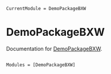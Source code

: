 ```@meta
CurrentModule = DemoPackageBXW
```

# DemoPackageBXW

Documentation for [DemoPackageBXW](https://github.com/Animadversio/DemoPackageBXW.jl).

```@index
```

```@autodocs
Modules = [DemoPackageBXW]
```
